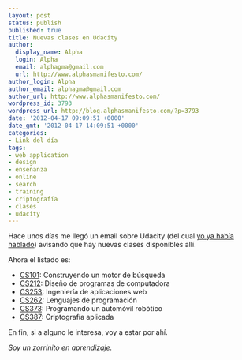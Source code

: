 ```yaml
---
layout: post
status: publish
published: true
title: Nuevas clases en Udacity
author:
  display_name: Alpha
  login: Alpha
  email: alphagma@gmail.com
  url: http://www.alphasmanifesto.com/
author_login: Alpha
author_email: alphagma@gmail.com
author_url: http://www.alphasmanifesto.com/
wordpress_id: 3793
wordpress_url: http://blog.alphasmanifesto.com/?p=3793
date: '2012-04-17 09:09:51 +0000'
date_gmt: '2012-04-17 14:09:51 +0000'
categories:
- Link del día
tags:
- web application
- design
- enseñanza
- online
- search
- training
- criptografía
- clases
- udacity
---
```


Hace unos días me llegó un email sobre Udacity (del cual [yo ya había hablado](https://blog.alphasmanifesto.com/2012/01/31/udacity/)) avisando que hay nuevas clases disponibles allí.

Ahora el listado es:

- [CS101](http://www.udacity.com/overview/Course/cs101/CourseRev/apr2012): Construyendo un motor de búsqueda
- [CS212](http://www.udacity.com/overview/Course/cs212/CourseRev/apr2012): Diseño de programas de computadora
- [CS253](http://www.udacity.com/overview/Course/cs253/CourseRev/apr2012): Ingeniería de aplicaciones web
- [CS262](http://www.udacity.com/overview/Course/cs262/CourseRev/apr2012): Lenguajes de programación
- [CS373](http://www.udacity.com/overview/Course/cs373/CourseRev/apr2012): Programando un automóvil robótico
- [CS387](http://www.udacity.com/overview/Course/cs387/CourseRev/apr2012): Criptografía aplicada

En fin, si a alguno le interesa, voy a estar por ahí.

_Soy un zorrinito en aprendizaje._
